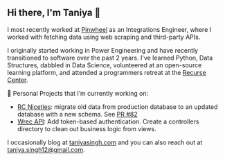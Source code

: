 ## Hi there, I'm Taniya 👋

I most recently worked at [Pinwheel](https://www.pinwheelapi.com/) as an Integrations Engineer, where I worked with fetching data using web scraping and third-party APIs. 

I originally started working in Power Engineering and have recently transitioned to software over the past 2 years. I've learned Python, Data Structures, dabbled in Data Science, volunteered at an open-source learning platform, and attended a programmers retreat at the [Recurse Center](https://www.recurse.com/).

🔭 Personal Projects that I’m currently working on:
- [RC Niceties](https://github.com/mjec/rc-niceties): migrate old data from production database to an updated database with a new schema. See [PR #82](https://github.com/mjec/rc-niceties/pull/82)
- [Wrec API](https://github.com/tas09009/Wrec-API): Add token-based authentication. Create a controllers directory to clean out business logic from views.

I occasionally blog at [taniyasingh.com](http://taniyasingh.com/) and you can also reach out at taniya.singh12@gmail.com. 


<!--
**tas09009/tas09009** is a ✨ _special_ ✨ repository because its `README.md` (this file) appears on your GitHub profile.

Here are some ideas to get you started:

- 🔭 I’m currently working on ...
- 🌱 I’m currently learning ...
- 👯 I’m looking to collaborate on ...
- 🤔 I’m looking for help with ...
- 💬 Ask me about ...
- 📫 How to reach me: ...
- 😄 Pronouns: ...
- ⚡ Fun fact: ...
-->
